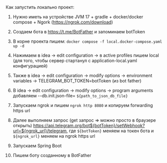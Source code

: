 
Как запустить локально проект:

1. Нужно иметь на устройстве JVM 17 + gradle + docker/docker compose + Ngork (https://ngrok.com/download)
2. Создаем бота в https://t.me/BotFather и запоминаем botToken
3. В корне проекта пишем: `docker compose -f local.docker-compose.yaml up -d`
4. Нажимаем в idea -> edit configuration -> в active profiles пишем local (для того, чтобы сервер стартанул с
   application-local.yaml конфигурацией)
5. Также в idea -> edit configuration -> modify options -> environment variables ->  TELEGRAM_BOT_TOKEN=botToken (из bot
   father)
6. В idea -> edit configuration -> modify options -> program arguments 
   добавляем --db.init.json-file= `${path_to_json_db_file}`
7. Запускаем ngrok и пишем `ngrok http 8080` и копируем forwarding https url
8. Далее выполняем запрос (get запрос => можно просто в браузере
   открыть) https://api.telegram.org/bot${botToken}/setWebhook?url=${ngrok_url}/telegram, где `${botToken}` меняем на
   токен бота и `${ngrok_url}` меняем на ngrok https url

9. Запускаем Spring Boot
10. Пишем боту созданному в BotFather
